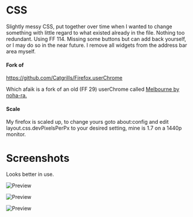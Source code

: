# CSS
Slightly messy CSS, put together over time when I wanted to change something with little regard to what existed already in the file. Nothing too redundant.
Using FF 114. Missing some buttons but can add back yourself, or I may do so in the near future. I remove all widgets from the address bar area myself.

#### Fork of #### 
https://github.com/Catgrills/Firefox.userChrome

Which afaik is a fork of an old (FF 29) userChrome called [Melbourne by noha-ra.](https://www.deviantart.com/noha-ra/art/Melbourne-Firefox-CSS-FF-29-and-above-473887761)

#### Scale #### 
My firefox is scaled up, to change yours goto about:config and edit layout.css.devPixelsPerPx to your desired setting, mine is 1.7 on a 1440p monitor.

# Screenshots
Looks better in use.

![Preview](https://files.catbox.moe/3sw3b4.png)

![Preview](https://files.catbox.moe/qi8u93.png)

![Preview](https://files.catbox.moe/rw9fgk.png)
